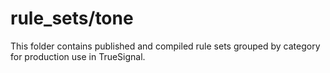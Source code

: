 # rule_sets/tone

This folder contains published and compiled rule sets grouped by category for production use in TrueSignal.